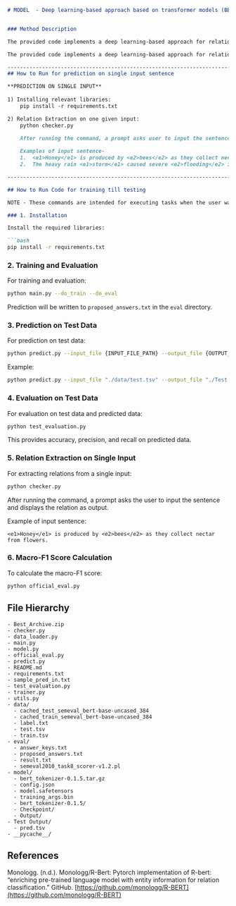 

```markdown
# MODEL  - Deep learning-based approach based on transformer models (BERT)


### Method Description

The provided code implements a deep learning-based approach for relation extraction using transformer models, specifically BERT. It trains a neural network model on a labeled dataset, evaluating its performance using F1-score, accuracy, and loss metrics. The trained model is then used to predict relations on test data, comparing the predictions with ground truth labels to compute accuracy, precision, recall, and Micro-F1 score. Additionally, the code includes functionality to extract relations from single input sentences, providing a convenient interface for users to interact with the trained model.### Method Description

The provided code implements a deep learning-based approach for relation extraction using transformer models, specifically BERT. It trains a neural network model on a labeled dataset, evaluating its performance using F1-score, accuracy, and loss metrics. The trained model is then used to predict relations on test data, comparing the predictions with ground truth labels to compute accuracy, precision, recall, and Micro-F1 score. Additionally, the code includes functionality to extract relations from single input sentences, providing a convenient interface for users to interact with the trained model.

-------------------------------------------------------------------------------------------------------------------------------------------
## How to Run for prediction on single input sentence

**PREDICTION ON SINGLE INPUT**
 
1) Installing relevant libraries:
	pip install -r requirements.txt

2) Relation Extraction on one given input:
	python checker.py
	
	After running the command, a prompt asks user to input the sentence annd displays the relation as output.

	Examples of input sentence-
	1.  <e1>Honey</e1> is produced by <e2>bees</e2> as they collect nectar from flowers.
	2.  The heavy rain <e1>storm</e1> caused severe <e2>flooding</e2> in the coastal area.

-------------------------------------------------------------------------------------------------------------------------------------------

## How to Run Code for training till testing

NOTE - These commands are intended for executing tasks when the user wants to train the model anew and make predictions based on the test dataset.

### 1. Installation

Install the required libraries:

```bash
pip install -r requirements.txt
```

### 2. Training and Evaluation

For training and evaluation:

```bash
python main.py --do_train --do_eval
```

Prediction will be written to `proposed_answers.txt` in the `eval` directory.

### 3. Prediction on Test Data

For prediction on test data:

```bash
python predict.py --input_file {INPUT_FILE_PATH} --output_file {OUTPUT_FILE_PATH} --model_dir {SAVED_CKPT_PATH}
```

Example:

```bash
python predict.py --input_file "./data/test.tsv" --output_file "./Test Output/pred.tsv" --model_dir "./model"
```

### 4. Evaluation on Test Data

For evaluation on test data and predicted data:

```bash
python test_evaluation.py
```

This provides accuracy, precision, and recall on predicted data.

### 5. Relation Extraction on Single Input

For extracting relations from a single input:

```bash
python checker.py
```

After running the command, a prompt asks the user to input the sentence and displays the relation as output.

Example of input sentence:

```
<e1>Honey</e1> is produced by <e2>bees</e2> as they collect nectar from flowers.
```

### 6. Macro-F1 Score Calculation

To calculate the macro-F1 score:

```bash
python official_eval.py
```

## File Hierarchy

```
- Best_Archive.zip
- checker.py
- data_loader.py
- main.py
- model.py
- official_eval.py
- predict.py
- README.md
- requirements.txt
- sample_pred_in.txt
- test_evaluation.py
- trainer.py 
- utils.py
- data/
  - cached_test_semeval_bert-base-uncased_384
  - cached_train_semeval_bert-base-uncased_384
  - label.txt
  - test.tsv 
  - train.tsv
- eval/
  - answer_keys.txt
  - proposed_answers.txt
  - result.txt
  - semeval2010_task8_scorer-v1.2.pl
- model/
  - bert_tokenizer-0.1.5.tar.gz
  - config.json
  - model.safetensors
  - training_args.bin
  - bert_tokenizer-0.1.5/
  - Checkpoint/
  - Output/
- Test Output/
  - pred.tsv
- __pycache__/
```

## References

Monologg. (n.d.). Monologg/R-Bert: Pytorch implementation of R-bert: “enriching pre-trained language model with entity information for relation classification.” GitHub. [https://github.com/monologg/R-BERT](https://github.com/monologg/R-BERT)
```

